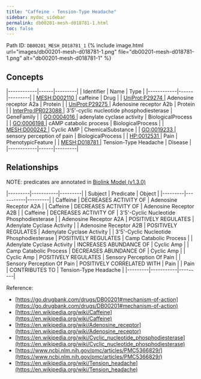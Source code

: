 ```yaml
---
title: "Caffeine - Tension-Type Headache"
sidebar: mydoc_sidebar
permalink: db00201-mesh-d018781-1.html
toc: false 
---
```



Path ID: `DB00201_MESH_D018781_1`
{% include image.html url="images/db00201-mesh-d018781-1.png" file="db00201-mesh-d018781-1.png" alt="db00201-mesh-d018781-1" %}

## Concepts

|------------|------|---------|
| Identifier | Name | Type    |
|------------|------|---------|
| <a href="https://identifiers.org/MESH:D002110">MESH:D002110 </a> | caffeine | Drug |
| <a href="https://identifiers.org/UniProt:P29274">UniProt:P29274 </a> | Adenosine receptor A2a | Protein |
| <a href="https://identifiers.org/UniProt:P29275">UniProt:P29275 </a> | Adenosine receptor A2b | Protein |
| <a href="https://identifiers.org/InterPro:IPR023088">InterPro:IPR023088 </a> | 3'5'-cyclic nucleotide phosphodiesterase | GeneFamily |
| <a href="https://identifiers.org/GO:0004016">GO:0004016 </a> | adenylate cyclase activity | BiologicalProcess |
| <a href="https://identifiers.org/GO:0006198">GO:0006198 </a> | cAMP catabolic process | BiologicalProcess |
| <a href="https://identifiers.org/MESH:D000242">MESH:D000242 </a> | Cyclic AMP | ChemicalSubstance |
| <a href="https://identifiers.org/GO:0019233">GO:0019233 </a> | sensory perception of pain | BiologicalProcess |
| <a href="https://identifiers.org/HP:0012531">HP:0012531 </a> | Pain | PhenotypicFeature |
| <a href="https://identifiers.org/MESH:D018781">MESH:D018781 </a> | Tension-Type Headache | Disease |
|------------|------|---------|

## Relationships


NOTE: predicates are annotated in <a href="https://github.com/biolink/biolink-model/releases/tag/v1.3.0">Biolink Model (v1.3.0)</a>

|---------|-----------|---------|
| Subject | Predicate | Object  |
|---------|-----------|---------|
| Caffeine | DECREASES ACTIVITY OF | Adenosine Receptor A2A |
| Caffeine | DECREASES ACTIVITY OF | Adenosine Receptor A2B |
| Caffeine | DECREASES ACTIVITY OF | 3'5'-Cyclic Nucleotide Phosphodiesterase |
| Adenosine Receptor A2A | POSITIVELY REGULATES | Adenylate Cyclase Activity |
| Adenosine Receptor A2B | POSITIVELY REGULATES | Adenylate Cyclase Activity |
| 3'5'-Cyclic Nucleotide Phosphodiesterase | POSITIVELY REGULATES | Camp Catabolic Process |
| Adenylate Cyclase Activity | INCREASES ABUNDANCE OF | Cyclic Amp |
| Camp Catabolic Process | DECREASES ABUNDANCE OF | Cyclic Amp |
| Cyclic Amp | POSITIVELY REGULATES | Sensory Perception Of Pain |
| Sensory Perception Of Pain | POSITIVELY CORRELATED WITH | Pain |
| Pain | CONTRIBUTES TO | Tension-Type Headache |
|---------|-----------|---------|

Reference: 
  - [https://go.drugbank.com/drugs/DB00201#mechanism-of-action](https://go.drugbank.com/drugs/DB00201#mechanism-of-action)
  - [https://en.wikipedia.org/wiki/Caffeine](https://en.wikipedia.org/wiki/Caffeine)
  - [https://en.wikipedia.org/wiki/Adenosine_receptor](https://en.wikipedia.org/wiki/Adenosine_receptor)
  - [https://en.wikipedia.org/wiki/Cyclic_nucleotide_phosphodiesterase](https://en.wikipedia.org/wiki/Cyclic_nucleotide_phosphodiesterase)
  - [https://www.ncbi.nlm.nih.gov/pmc/articles/PMC5366829/](https://www.ncbi.nlm.nih.gov/pmc/articles/PMC5366829/)
  - [https://en.wikipedia.org/wiki/Tension_headache](https://en.wikipedia.org/wiki/Tension_headache)
